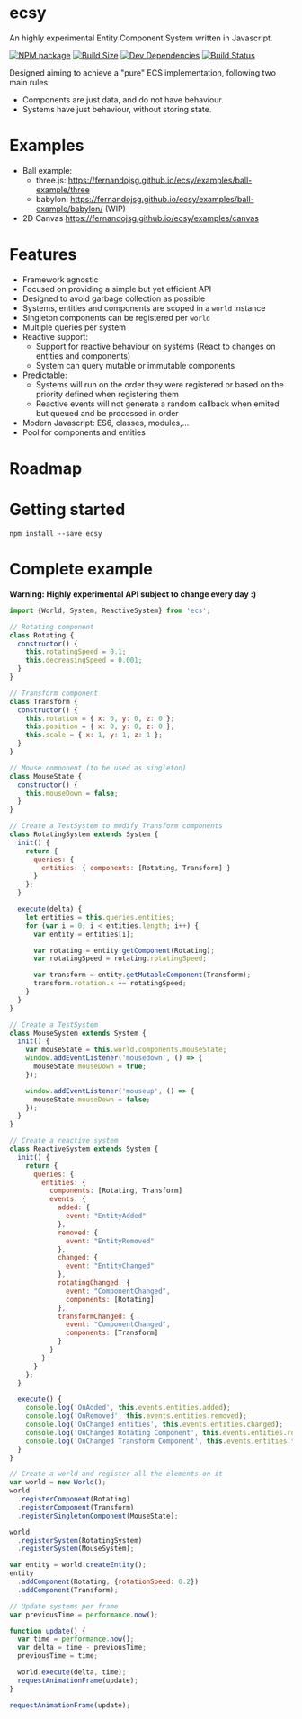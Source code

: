 # ecsy
An highly experimental Entity Component System written in Javascript.

[![NPM package][npm]][npm-url]
[![Build Size][build-size]][build-size-url]
[![Dev Dependencies][dev-dependencies]][dev-dependencies-url]
[![Build Status][build-status]][build-status-url]
<!--[![Language Grade][lgtm]][lgtm-url]
[![Dependencies][dependencies]][dependencies-url]-->



Designed aiming to achieve a "pure" ECS implementation, following two main rules:
- Components are just data, and do not have behaviour.
- Systems have just behaviour, without storing state.

# Examples
- Ball example:
  - three.js: https://fernandojsg.github.io/ecsy/examples/ball-example/three
  - babylon: https://fernandojsg.github.io/ecsy/examples/ball-example/babylon/ (WIP)
- 2D Canvas https://fernandojsg.github.io/ecsy/examples/canvas

# Features
- Framework agnostic
- Focused on providing a simple but yet efficient API
- Designed to avoid garbage collection as possible
- Systems, entities and components are scoped in a `world` instance
- Singleton components can be registered per `world`
- Multiple queries per system
- Reactive support:
  - Support for reactive behaviour on systems (React to changes on entities and components)
  - System can query mutable or immutable components
- Predictable:
  - Systems will run on the order they were registered or based on the priority defined when registering them
  - Reactive events will not generate a random callback when emited but queued and be processed in order
- Modern Javascript: ES6, classes, modules,...
- Pool for components and entities

# Roadmap

# Getting started
```
npm install --save ecsy
```

# Complete example
**Warning: Highly experimental API subject to change every day :)**

```javascript
import {World, System, ReactiveSystem} from 'ecs';

// Rotating component
class Rotating {
  constructor() {
    this.rotatingSpeed = 0.1;
    this.decreasingSpeed = 0.001;
  }
}

// Transform component
class Transform {
  constructor() {
    this.rotation = { x: 0, y: 0, z: 0 };
    this.position = { x: 0, y: 0, z: 0 };
    this.scale = { x: 1, y: 1, z: 1 };
  }
}

// Mouse component (to be used as singleton)
class MouseState {
  constructor() {
    this.mouseDown = false;
  }
}

// Create a TestSystem to modify Transform components
class RotatingSystem extends System {
  init() {
    return {
      queries: {
        entities: { components: [Rotating, Transform] }
      }
    };
  }

  execute(delta) {
    let entities = this.queries.entities;
    for (var i = 0; i < entities.length; i++) {
      var entity = entities[i];

      var rotating = entity.getComponent(Rotating);
      var rotatingSpeed = rotating.rotatingSpeed;

      var transform = entity.getMutableComponent(Transform);
      transform.rotation.x += rotatingSpeed;
    }
  }
}

// Create a TestSystem
class MouseSystem extends System {
  init() {
    var mouseState = this.world.components.mouseState;
    window.addEventListener('mousedown', () => {
      mouseState.mouseDown = true;
    });

    window.addEventListener('mouseup', () => {
      mouseState.mouseDown = false;
    });
  }
}

// Create a reactive system
class ReactiveSystem extends System {
  init() {
    return {
      queries: {
        entities: {
          components: [Rotating, Transform]
          events: {
            added: {
              event: "EntityAdded"
            },
            removed: {
              event: "EntityRemoved"
            },
            changed: {
              event: "EntityChanged"
            },
            rotatingChanged: {
              event: "ComponentChanged",
              components: [Rotating]
            },
            transformChanged: {
              event: "ComponentChanged",
              components: [Transform]
            }
          }
        }
      }
    };
  }

  execute() {
    console.log('OnAdded', this.events.entities.added);
    console.log('OnRemoved', this.events.entities.removed);
    console.log('OnChanged entities', this.events.entities.changed);
    console.log('OnChanged Rotating Component', this.events.entities.rotatingChanged);
    console.log('OnChanged Transform Component', this.events.entities.transformChanged);
  }
}

// Create a world and register all the elements on it
var world = new World();
world
  .registerComponent(Rotating)
  .registerComponent(Transform)
  .registerSingletonComponent(MouseState);

world
  .registerSystem(RotatingSystem)
  .registerSystem(MouseSystem);

var entity = world.createEntity();
entity
  .addComponent(Rotating, {rotationSpeed: 0.2})
  .addComponent(Transform);

// Update systems per frame
var previousTime = performance.now();

function update() {
  var time = performance.now();
  var delta = time - previousTime;
  previousTime = time;

  world.execute(delta, time);
  requestAnimationFrame(update);
}

requestAnimationFrame(update);
```

[npm]: https://img.shields.io/npm/v/ecsy.svg
[npm-url]: https://www.npmjs.com/package/ecsy
[build-size]: https://badgen.net/bundlephobia/minzip/ecsy
[build-size-url]: https://bundlephobia.com/result?p=ecsy
[dependencies]: https://img.shields.io/david/fernandojsg/ecsy.svg
[dependencies-url]: https://david-dm.org/fernandojsg/ecsy
[dev-dependencies]: https://img.shields.io/david/dev/fernandojsg/ecsy.svg
[dev-dependencies-url]: https://david-dm.org/fernandojsg/ecsy#info=devDependencies
[lgtm]: https://img.shields.io/lgtm/grade/javascript/g/fernandojsg/ecsy.svg?label=code%20quality
[lgtm-url]: https://lgtm.com/projects/g/fernandojsg/ecsy/
[build-status]: https://travis-ci.com/fernandojsg/ecsy.svg?branch=master
[build-status-url]: https://travis-ci.com/fernandojsg/ecsy
